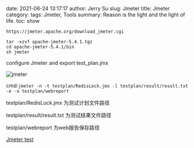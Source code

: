 date: 2021-06-24 13:17:17
author: Jerry Su
slug: Jmeter
title: Jmeter
category: 
tags: Jmeter, Tools
summary: Reason is the light and the light of life.
toc: show

`https://jmeter.apache.org/download_jmeter.cgi`

```
tar -xzvf apache-jmeter-5.4.1.tgz
cd apache-jmeter-5.4.1/bin
sh jmeter
```

configure Jmeter and export test_plan.jmx

![jmeter](../../images/Jmeter/jmeter.png)

cmd:`jmeter -n -t testplan/RedisLock.jmx -l testplan/result/result.txt -e -o testplan/webreport
`

testplan/RedisLock.jmx 为测试计划文件路径

testplan/result/result.txt 为测试结果文件路径

testplan/webreport 为web报告保存路径

[Jmeter test](https://www.cnblogs.com/stulzq/p/8971531.html)
